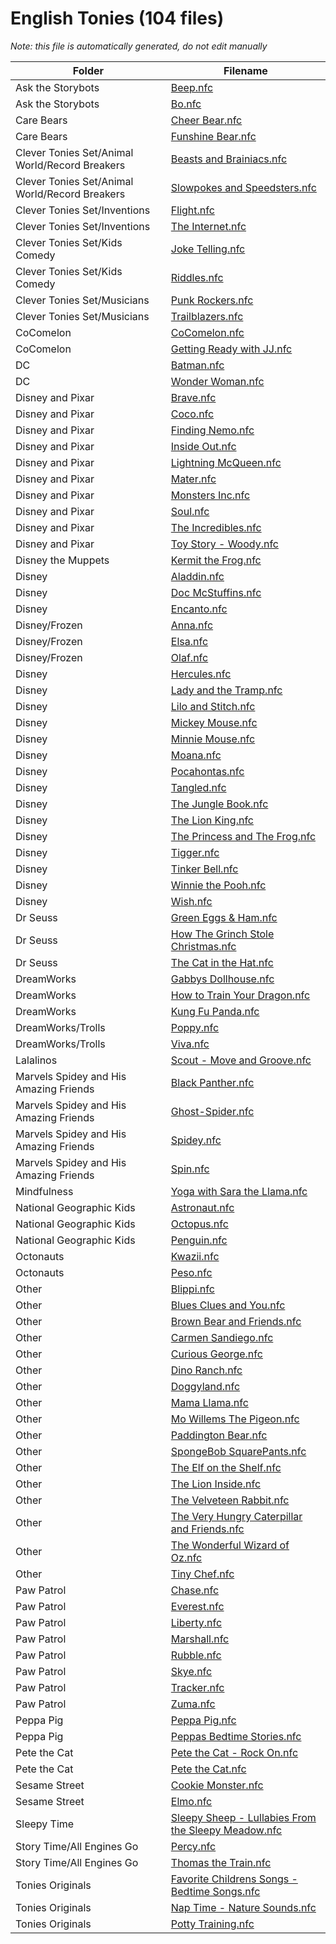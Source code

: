 # English Tonies (104 files)

*Note: this file is automatically generated, do not edit manually*

| Folder | Filename |
|--------|----------|
| Ask the Storybots | [Beep.nfc](Ask%20the%20Storybots/Beep.nfc) |
| Ask the Storybots | [Bo.nfc](Ask%20the%20Storybots/Bo.nfc) |
| Care Bears | [Cheer Bear.nfc](Care%20Bears/Cheer%20Bear.nfc) |
| Care Bears | [Funshine Bear.nfc](Care%20Bears/Funshine%20Bear.nfc) |
| Clever Tonies Set/Animal World/Record Breakers | [Beasts and Brainiacs.nfc](Clever%20Tonies%20Set/Animal%20World/Record%20Breakers/Beasts%20and%20Brainiacs.nfc) |
| Clever Tonies Set/Animal World/Record Breakers | [Slowpokes and Speedsters.nfc](Clever%20Tonies%20Set/Animal%20World/Record%20Breakers/Slowpokes%20and%20Speedsters.nfc) |
| Clever Tonies Set/Inventions | [Flight.nfc](Clever%20Tonies%20Set/Inventions/Flight.nfc) |
| Clever Tonies Set/Inventions | [The Internet.nfc](Clever%20Tonies%20Set/Inventions/The%20Internet.nfc) |
| Clever Tonies Set/Kids Comedy | [Joke Telling.nfc](Clever%20Tonies%20Set/Kids%20Comedy/Joke%20Telling.nfc) |
| Clever Tonies Set/Kids Comedy | [Riddles.nfc](Clever%20Tonies%20Set/Kids%20Comedy/Riddles.nfc) |
| Clever Tonies Set/Musicians | [Punk Rockers.nfc](Clever%20Tonies%20Set/Musicians/Punk%20Rockers.nfc) |
| Clever Tonies Set/Musicians | [Trailblazers.nfc](Clever%20Tonies%20Set/Musicians/Trailblazers.nfc) |
| CoComelon | [CoComelon.nfc](CoComelon/CoComelon.nfc) |
| CoComelon | [Getting Ready with JJ.nfc](CoComelon/Getting%20Ready%20with%20JJ.nfc) |
| DC | [Batman.nfc](DC/Batman.nfc) |
| DC | [Wonder Woman.nfc](DC/Wonder%20Woman.nfc) |
| Disney and Pixar | [Brave.nfc](Disney%20and%20Pixar/Brave.nfc) |
| Disney and Pixar | [Coco.nfc](Disney%20and%20Pixar/Coco.nfc) |
| Disney and Pixar | [Finding Nemo.nfc](Disney%20and%20Pixar/Finding%20Nemo.nfc) |
| Disney and Pixar | [Inside Out.nfc](Disney%20and%20Pixar/Inside%20Out.nfc) |
| Disney and Pixar | [Lightning McQueen.nfc](Disney%20and%20Pixar/Lightning%20McQueen.nfc) |
| Disney and Pixar | [Mater.nfc](Disney%20and%20Pixar/Mater.nfc) |
| Disney and Pixar | [Monsters Inc.nfc](Disney%20and%20Pixar/Monsters%20Inc.nfc) |
| Disney and Pixar | [Soul.nfc](Disney%20and%20Pixar/Soul.nfc) |
| Disney and Pixar | [The Incredibles.nfc](Disney%20and%20Pixar/The%20Incredibles.nfc) |
| Disney and Pixar | [Toy Story - Woody.nfc](Disney%20and%20Pixar/Toy%20Story%20-%20Woody.nfc) |
| Disney the Muppets | [Kermit the Frog.nfc](Disney%20the%20Muppets/Kermit%20the%20Frog.nfc) |
| Disney | [Aladdin.nfc](Disney/Aladdin.nfc) |
| Disney | [Doc McStuffins.nfc](Disney/Doc%20McStuffins.nfc) |
| Disney | [Encanto.nfc](Disney/Encanto.nfc) |
| Disney/Frozen | [Anna.nfc](Disney/Frozen/Anna.nfc) |
| Disney/Frozen | [Elsa.nfc](Disney/Frozen/Elsa.nfc) |
| Disney/Frozen | [Olaf.nfc](Disney/Frozen/Olaf.nfc) |
| Disney | [Hercules.nfc](Disney/Hercules.nfc) |
| Disney | [Lady and the Tramp.nfc](Disney/Lady%20and%20the%20Tramp.nfc) |
| Disney | [Lilo and Stitch.nfc](Disney/Lilo%20and%20Stitch.nfc) |
| Disney | [Mickey Mouse.nfc](Disney/Mickey%20Mouse.nfc) |
| Disney | [Minnie Mouse.nfc](Disney/Minnie%20Mouse.nfc) |
| Disney | [Moana.nfc](Disney/Moana.nfc) |
| Disney | [Pocahontas.nfc](Disney/Pocahontas.nfc) |
| Disney | [Tangled.nfc](Disney/Tangled.nfc) |
| Disney | [The Jungle Book.nfc](Disney/The%20Jungle%20Book.nfc) |
| Disney | [The Lion King.nfc](Disney/The%20Lion%20King.nfc) |
| Disney | [The Princess and The Frog.nfc](Disney/The%20Princess%20and%20The%20Frog.nfc) |
| Disney | [Tigger.nfc](Disney/Tigger.nfc) |
| Disney | [Tinker Bell.nfc](Disney/Tinker%20Bell.nfc) |
| Disney | [Winnie the Pooh.nfc](Disney/Winnie%20the%20Pooh.nfc) |
| Disney | [Wish.nfc](Disney/Wish.nfc) |
| Dr Seuss | [Green Eggs & Ham.nfc](Dr%20Seuss/Green%20Eggs%20&%20Ham.nfc) |
| Dr Seuss | [How The Grinch Stole Christmas.nfc](Dr%20Seuss/How%20The%20Grinch%20Stole%20Christmas.nfc) |
| Dr Seuss | [The Cat in the Hat.nfc](Dr%20Seuss/The%20Cat%20in%20the%20Hat.nfc) |
| DreamWorks | [Gabbys Dollhouse.nfc](DreamWorks/Gabbys%20Dollhouse.nfc) |
| DreamWorks | [How to Train Your Dragon.nfc](DreamWorks/How%20to%20Train%20Your%20Dragon.nfc) |
| DreamWorks | [Kung Fu Panda.nfc](DreamWorks/Kung%20Fu%20Panda.nfc) |
| DreamWorks/Trolls | [Poppy.nfc](DreamWorks/Trolls/Poppy.nfc) |
| DreamWorks/Trolls | [Viva.nfc](DreamWorks/Trolls/Viva.nfc) |
| Lalalinos | [Scout - Move and Groove.nfc](Lalalinos/Scout%20-%20Move%20and%20Groove.nfc) |
| Marvels Spidey and His Amazing Friends | [Black Panther.nfc](Marvels%20Spidey%20and%20His%20Amazing%20Friends/Black%20Panther.nfc) |
| Marvels Spidey and His Amazing Friends | [Ghost-Spider.nfc](Marvels%20Spidey%20and%20His%20Amazing%20Friends/Ghost-Spider.nfc) |
| Marvels Spidey and His Amazing Friends | [Spidey.nfc](Marvels%20Spidey%20and%20His%20Amazing%20Friends/Spidey.nfc) |
| Marvels Spidey and His Amazing Friends | [Spin.nfc](Marvels%20Spidey%20and%20His%20Amazing%20Friends/Spin.nfc) |
| Mindfulness | [Yoga with Sara the Llama.nfc](Mindfulness/Yoga%20with%20Sara%20the%20Llama.nfc) |
| National Geographic Kids | [Astronaut.nfc](National%20Geographic%20Kids/Astronaut.nfc) |
| National Geographic Kids | [Octopus.nfc](National%20Geographic%20Kids/Octopus.nfc) |
| National Geographic Kids | [Penguin.nfc](National%20Geographic%20Kids/Penguin.nfc) |
| Octonauts | [Kwazii.nfc](Octonauts/Kwazii.nfc) |
| Octonauts | [Peso.nfc](Octonauts/Peso.nfc) |
| Other | [Blippi.nfc](Other/Blippi.nfc) |
| Other | [Blues Clues and You.nfc](Other/Blues%20Clues%20and%20You.nfc) |
| Other | [Brown Bear and Friends.nfc](Other/Brown%20Bear%20and%20Friends.nfc) |
| Other | [Carmen Sandiego.nfc](Other/Carmen%20Sandiego.nfc) |
| Other | [Curious George.nfc](Other/Curious%20George.nfc) |
| Other | [Dino Ranch.nfc](Other/Dino%20Ranch.nfc) |
| Other | [Doggyland.nfc](Other/Doggyland.nfc) |
| Other | [Mama Llama.nfc](Other/Mama%20Llama.nfc) |
| Other | [Mo Willems The Pigeon.nfc](Other/Mo%20Willems%20The%20Pigeon.nfc) |
| Other | [Paddington Bear.nfc](Other/Paddington%20Bear.nfc) |
| Other | [SpongeBob SquarePants.nfc](Other/SpongeBob%20SquarePants.nfc) |
| Other | [The Elf on the Shelf.nfc](Other/The%20Elf%20on%20the%20Shelf.nfc) |
| Other | [The Lion Inside.nfc](Other/The%20Lion%20Inside.nfc) |
| Other | [The Velveteen Rabbit.nfc](Other/The%20Velveteen%20Rabbit.nfc) |
| Other | [The Very Hungry Caterpillar and Friends.nfc](Other/The%20Very%20Hungry%20Caterpillar%20and%20Friends.nfc) |
| Other | [The Wonderful Wizard of Oz.nfc](Other/The%20Wonderful%20Wizard%20of%20Oz.nfc) |
| Other | [Tiny Chef.nfc](Other/Tiny%20Chef.nfc) |
| Paw Patrol | [Chase.nfc](Paw%20Patrol/Chase.nfc) |
| Paw Patrol | [Everest.nfc](Paw%20Patrol/Everest.nfc) |
| Paw Patrol | [Liberty.nfc](Paw%20Patrol/Liberty.nfc) |
| Paw Patrol | [Marshall.nfc](Paw%20Patrol/Marshall.nfc) |
| Paw Patrol | [Rubble.nfc](Paw%20Patrol/Rubble.nfc) |
| Paw Patrol | [Skye.nfc](Paw%20Patrol/Skye.nfc) |
| Paw Patrol | [Tracker.nfc](Paw%20Patrol/Tracker.nfc) |
| Paw Patrol | [Zuma.nfc](Paw%20Patrol/Zuma.nfc) |
| Peppa Pig | [Peppa Pig.nfc](Peppa%20Pig/Peppa%20Pig.nfc) |
| Peppa Pig | [Peppas Bedtime Stories.nfc](Peppa%20Pig/Peppas%20Bedtime%20Stories.nfc) |
| Pete the Cat | [Pete the Cat - Rock On.nfc](Pete%20the%20Cat/Pete%20the%20Cat%20-%20Rock%20On.nfc) |
| Pete the Cat | [Pete the Cat.nfc](Pete%20the%20Cat/Pete%20the%20Cat.nfc) |
| Sesame Street | [Cookie Monster.nfc](Sesame%20Street/Cookie%20Monster.nfc) |
| Sesame Street | [Elmo.nfc](Sesame%20Street/Elmo.nfc) |
| Sleepy Time | [Sleepy Sheep - Lullabies From the Sleepy Meadow.nfc](Sleepy%20Time/Sleepy%20Sheep%20-%20Lullabies%20From%20the%20Sleepy%20Meadow.nfc) |
| Story Time/All Engines Go | [Percy.nfc](Story%20Time/All%20Engines%20Go/Percy.nfc) |
| Story Time/All Engines Go | [Thomas the Train.nfc](Story%20Time/All%20Engines%20Go/Thomas%20the%20Train.nfc) |
| Tonies Originals | [Favorite Childrens Songs - Bedtime Songs.nfc](Tonies%20Originals/Favorite%20Childrens%20Songs%20-%20Bedtime%20Songs.nfc) |
| Tonies Originals | [Nap Time - Nature Sounds.nfc](Tonies%20Originals/Nap%20Time%20-%20Nature%20Sounds.nfc) |
| Tonies Originals | [Potty Training.nfc](Tonies%20Originals/Potty%20Training.nfc) |
